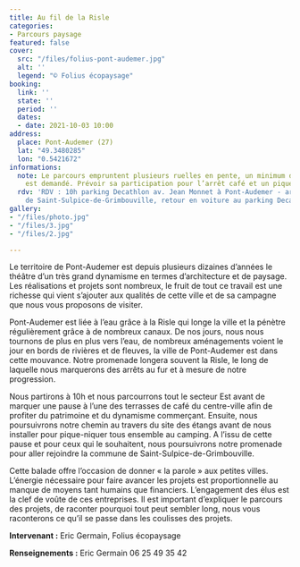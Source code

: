 ```yaml
---
title: Au fil de la Risle
categories:
- Parcours paysage
featured: false
cover:
  src: "/files/folius-pont-audemer.jpg"
  alt: ''
  legend: "© Folius écopaysage"
booking:
  link: ''
  state: ''
  period: ''
  dates:
  - date: 2021-10-03 10:00
address:
  place: Pont-Audemer (27)
  lat: "49.3480285"
  lon: "0.5421672"
informations:
  note: Le parcours empruntent plusieurs ruelles en pente, un minimum de forme physique
    est demandé. Prévoir sa participation pour l’arrêt café et un pique-nique.
  rdv: 'RDV : 10h parking Decathlon av. Jean Monnet à Pont-Audemer - arrivée 16h mairie
    de Saint-Sulpice-de-Grimbouville, retour en voiture au parking Decathlon'
gallery:
- "/files/photo.jpg"
- "/files/3.jpg"
- "/files/2.jpg"

---
```

Le territoire de Pont-Audemer est depuis plusieurs dizaines d’années le théâtre d’un très grand dynamisme en termes d’architecture et de paysage. Les réalisations et projets sont nombreux, le fruit de tout ce travail est une richesse qui vient s’ajouter aux qualités de cette ville et de sa campagne que nous vous proposons de visiter.

Pont-Audemer est liée à l’eau grâce à la Risle qui longe la ville et la pénètre régulièrement grâce à de nombreux canaux. De nos jours, nous nous tournons de plus en plus vers l’eau, de nombreux aménagements voient le jour en bords de rivières et de fleuves, la ville de Pont-Audemer est dans cette mouvance. Notre promenade longera souvent la Risle, le long de laquelle nous marquerons des arrêts au fur et à mesure de notre progression.

Nous partirons à 10h et nous parcourrons tout le secteur Est avant de marquer une pause à l’une des terrasses de café du centre-ville afin de profiter du patrimoine et du dynamisme commerçant. Ensuite, nous poursuivrons notre chemin au travers du site des étangs avant de nous installer pour pique-niquer tous ensemble au camping. A l’issu de cette pause et pour ceux qui le souhaitent, nous poursuivrons notre promenade pour aller rejoindre la commune de Saint-Sulpice-de-Grimbouville. 

Cette balade offre l’occasion de donner « la parole » aux petites villes. L’énergie nécessaire pour faire avancer les projets est proportionnelle au manque de moyens tant humains que financiers. L’engagement des élus est la clef de voûte de ces entreprises. Il est important d’expliquer le parcours des projets, de raconter pourquoi tout peut sembler long, nous vous raconterons ce qu’il se passe dans les coulisses des projets.

**Intervenant :** Eric Germain, Folius écopaysage

**Renseignements :** Eric Germain 06 25 49 35 42